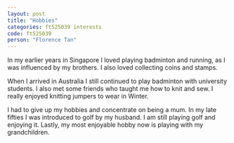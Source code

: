 ```yaml
---
layout: post
title: "Hobbies"
categories: ft525039 interests
code: ft525039
person: "Florence Tan"
---
```


In my earlier years in Singapore I loved playing badminton and running, as I was influenced by my brothers. I also loved collecting coins and stamps. 

When I arrived in Australia I still continued to play badminton with university students. I also met some friends who taught me how to knit and sew. I really enjoyed knitting jumpers to wear in Winter. 

I had to give up my hobbies and concentrate on being a mum. In my late fifties I was introduced to golf by my husband. I am still playing golf and enjoying it. Lastly, my most enjoyable hobby now is playing with my grandchildren.
